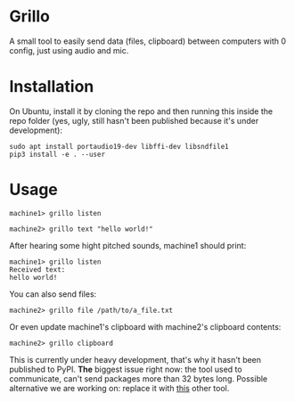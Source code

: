 # Grillo

A small tool to easily send data (files, clipboard) between computers with 0 config, just using audio and mic.

# Installation

On Ubuntu, install it by cloning the repo and then running this inside the repo folder (yes, ugly, still hasn't been published because it's under development):


    sudo apt install portaudio19-dev libffi-dev libsndfile1
    pip3 install -e . --user


# Usage


    machine1> grillo listen

    machine2> grillo text "hello world!"


After hearing some hight pitched sounds, machine1 should print:

    machine1> grillo listen
    Received text:
    hello world!


You can also send files:

    machine2> grillo file /path/to/a_file.txt


Or even update machine1's clipboard with machine2's clipboard contents:

    machine2> grillo clipboard


This is currently under heavy development, that's why it hasn't been published to PyPI.
**The** biggest issue right now: the tool used to communicate, can't send packages more than 32 bytes long. Possible alternative we are working on: replace it with [this](https://github.com/romanz/amodem) other tool.
